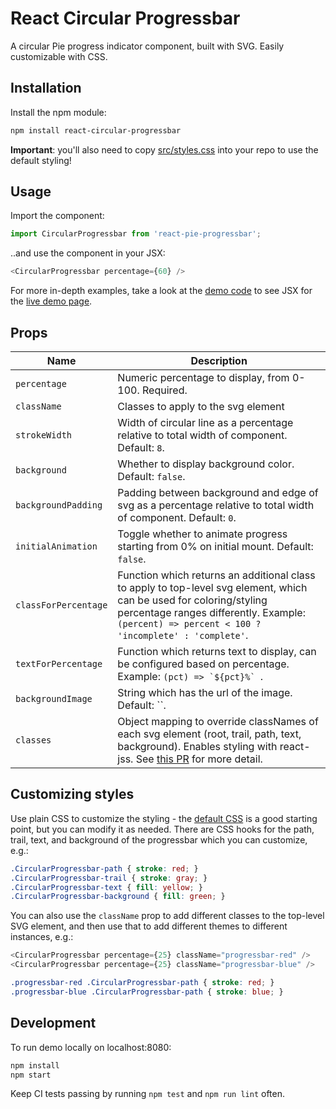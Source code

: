 # React Circular Progressbar

A circular Pie progress indicator component, built with SVG. Easily customizable with CSS.

## Installation

Install the npm module:

```bash
npm install react-circular-progressbar
```

**Important**: you'll also need to copy [src/styles.css](src/styles.css) into your repo to use the default styling!

## Usage

Import the component:

```javascript
import CircularProgressbar from 'react-pie-progressbar';
```

..and use the component in your JSX:

```javascript
<CircularProgressbar percentage={60} />
```

For more in-depth examples, take a look at the [demo code](docs/demo.jsx) to see JSX for the [live demo page](http://www.kevinqi.com/react-circular-progressbar/).

## Props

| Name | Description |
| ---- | ----------- |
| `percentage` | Numeric percentage to display, from 0-100. Required. |
| `className` | Classes to apply to the svg element |
| `strokeWidth` | Width of circular line as a percentage relative to total width of component. Default: `8`. |
| `background` | Whether to display background color. Default: `false`. |
| `backgroundPadding` | Padding between background and edge of svg as a percentage relative to total width of component. Default: `0`. |
| `initialAnimation` | Toggle whether to animate progress starting from 0% on initial mount. Default: `false`. |
| `classForPercentage` | Function which returns an additional class to apply to top-level svg element, which can be used for coloring/styling percentage ranges differently. Example: `(percent) => percent < 100 ? 'incomplete' : 'complete'`. |
| `textForPercentage` | Function which returns text to display, can be configured based on percentage. Example: ``(pct) => `${pct}%` ``. |
| `backgroundImage` | String which has the url of the image. Default: ``. |
| `classes` | Object mapping to override classNames of each svg element (root, trail, path, text, background). Enables styling with react-jss. See [this PR](https://github.com/iqnivek/react-circular-progressbar/pull/25) for more detail. |


## Customizing styles

Use plain CSS to customize the styling - the [default CSS](src/styles.css) is a good starting point, but you can modify it as needed. There are CSS hooks for the path, trail, text, and background of the progressbar which you can customize, e.g.:

```css
.CircularProgressbar-path { stroke: red; }
.CircularProgressbar-trail { stroke: gray; }
.CircularProgressbar-text { fill: yellow; }
.CircularProgressbar-background { fill: green; }
```

You can also use the `className` prop to add different classes to the top-level SVG element, and then use that to add different themes to different instances, e.g.:

```javascript
<CircularProgressbar percentage={25} className="progressbar-red" />
<CircularProgressbar percentage={25} className="progressbar-blue" />
```

```css
.progressbar-red .CircularProgressbar-path { stroke: red; }
.progressbar-blue .CircularProgressbar-path { stroke: blue; }
```

## Development

To run demo locally on localhost:8080:

```bash
npm install
npm start
```

Keep CI tests passing by running `npm test` and `npm run lint` often.
